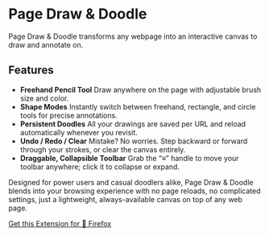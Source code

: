 # Page Draw & Doodle

Page Draw & Doodle transforms any webpage into an interactive canvas to draw and annotate on.

## Features

* **Freehand Pencil Tool**  Draw anywhere on the page with adjustable brush size and color.
* **Shape Modes**  Instantly switch between freehand, rectangle, and circle tools for precise annotations.
* **Persistent Doodles** All your drawings are saved per URL and reload automatically whenever you revisit.
* **Undo / Redo / Clear** Mistake? No worries. Step backward or forward through your strokes, or clear the canvas entirely.
* **Draggable, Collapsible Toolbar** Grab the “≡” handle to move your toolbar anywhere; click it to collapse or expand.

Designed for power users and casual doodlers alike, Page Draw & Doodle blends into your browsing experience with no page reloads, no complicated settings, just a lightweight, always-available canvas on top of any web page.

[Get this Extension for 🦊 Firefox](https://addons.mozilla.org/en-US/firefox/addon/page-draw-doodle/)